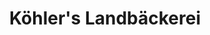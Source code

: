 ---
title: "Köhler's Landbäckerei"
url: /eggenstein-leopoldshafen/koehlers-landbaeckerei/
shop: Bäckerei
---